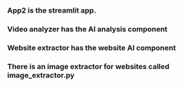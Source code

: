 ### App2 is the streamlit app.
### Video analyzer has the AI analysis component
### Website extractor has the website AI component
### There is an image extractor for websites called image_extractor.py
